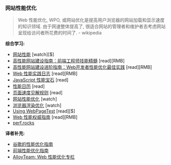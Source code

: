 ### 网站性能优化

>Web 性能优化, WPO, 或网站优化是提高用户浏览器的网站加载和显示速度的知识领域. 由于网速整体提高了, 很适合网站的管理者和维护者去考虑网站呈现给访问者所花费的时间了. - wikipedia

**综合学习:**

* [网站性能](https://frontendmasters.com/courses/website-performance/) [watch][$]
* [高性能网站建设指南：前端工程师技能精髓](http://www.amazon.cn/%E9%AB%98%E6%80%A7%E8%83%BD%E7%BD%91%E7%AB%99%E5%BB%BA%E8%AE%BE%E6%8C%87%E5%8D%97-%E5%89%8D%E7%AB%AF%E5%B7%A5%E7%A8%8B%E5%B8%88%E6%8A%80%E8%83%BD%E7%B2%BE%E9%AB%93-%E5%8F%B2%E8%92%82%E5%A4%AB%C2%B7%E6%A1%91%E5%BE%B7%E6%96%AF/dp/B00XI979P4/ref=sr_1_1) [read][RMB]
* [高性能网站建设进阶指南：Web开发者性能优化最佳实践](http://www.amazon.cn/%E9%AB%98%E6%80%A7%E8%83%BD%E7%BD%91%E7%AB%99%E5%BB%BA%E8%AE%BE%E8%BF%9B%E9%98%B6%E6%8C%87%E5%8D%97-Web%E5%BC%80%E5%8F%91%E8%80%85%E6%80%A7%E8%83%BD%E4%BC%98%E5%8C%96%E6%9C%80%E4%BD%B3%E5%AE%9E%E8%B7%B5-%E6%A1%91%E5%BE%B7%E6%96%AF%E3%80%80-%E5%8F%A3%E7%A2%91%E7%BD%91%E5%89%8D%E7%AB%AF%E5%9B%A2%E9%98%9F/dp/B0129346KK/ref=sr_1_1) [read][RMB]
* [Web 性能实践日志](http://www.amazon.cn/Web%E6%80%A7%E8%83%BD%E5%AE%9E%E8%B7%B5%E6%97%A5%E5%BF%97-%E6%96%AF%E6%89%98%E6%89%AC/dp/B00K4RUL94/ref=sr_1_1) [read][RMB]
* [JavaScript 性能宝石](http://javascriptrocks.com/) [read]
* [性能日历](http://calendar.perfplanet.com/2014/) [read]
* [页面速度见解规则](https://developers.google.com/speed/docs/insights/rules) [read]
* [网站性能优化](https://www.udacity.com/course/website-performance-optimization--ud884) [watch]
* [浏览器渲染优化](https://www.udacity.com/course/browser-rendering-optimization--ud860) [watch]
* [Using WebPageTest](http://www.amazon.com/Using-WebPageTest-Rick-Viscomi/dp/1491902590/ref=sr_1_1) [read][$]
* [Web 性能权威指南](http://www.amazon.cn/Web%E6%80%A7%E8%83%BD%E6%9D%83%E5%A8%81%E6%8C%87%E5%8D%97-%E6%A0%BC%E9%87%8C%E9%AB%98%E5%88%A9%E5%85%8B/dp/B00JMKWHFU/ref=sr_1_1) [read][RMB]
* [perf.rocks](http://perf.rocks)

**译者补充:**

* [谷歌的性能优化指南](https://developers.google.com/web/fundamentals/performance/?hl=zh-cn)
* [前端性能优化指南](https://github.com/kahn1990/web_performance_optimization)
* [AlloyTeam: Web 性能优化专栏](http://www.alloyteam.com/2015/11/alloyteam-present-dry-event-countdown-2-days-performance-optimization-blog/)